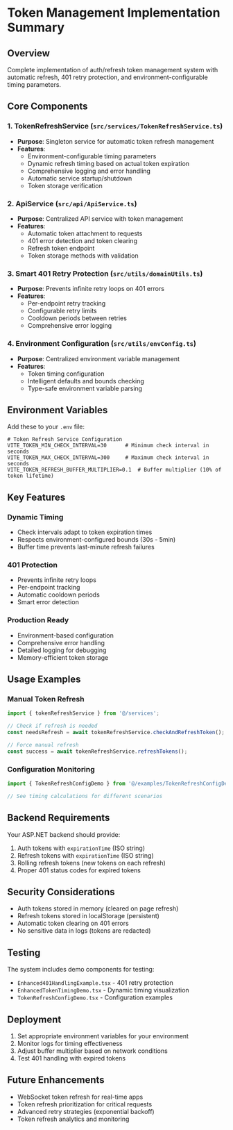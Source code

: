 # Token Management Implementation Summary

## Overview
Complete implementation of auth/refresh token management system with automatic refresh, 401 retry protection, and environment-configurable timing parameters.

## Core Components

### 1. TokenRefreshService (`src/services/TokenRefreshService.ts`)
- **Purpose**: Singleton service for automatic token refresh management
- **Features**:
  - Environment-configurable timing parameters
  - Dynamic refresh timing based on actual token expiration
  - Comprehensive logging and error handling
  - Automatic service startup/shutdown
  - Token storage verification

### 2. ApiService (`src/api/ApiService.ts`)
- **Purpose**: Centralized API service with token management
- **Features**:
  - Automatic token attachment to requests
  - 401 error detection and token clearing
  - Refresh token endpoint
  - Token storage methods with validation

### 3. Smart 401 Retry Protection (`src/utils/domainUtils.ts`)
- **Purpose**: Prevents infinite retry loops on 401 errors
- **Features**:
  - Per-endpoint retry tracking
  - Configurable retry limits
  - Cooldown periods between retries
  - Comprehensive error logging

### 4. Environment Configuration (`src/utils/envConfig.ts`)
- **Purpose**: Centralized environment variable management
- **Features**:
  - Token timing configuration
  - Intelligent defaults and bounds checking
  - Type-safe environment variable parsing

## Environment Variables

Add these to your `.env` file:

```env
# Token Refresh Service Configuration
VITE_TOKEN_MIN_CHECK_INTERVAL=30      # Minimum check interval in seconds
VITE_TOKEN_MAX_CHECK_INTERVAL=300     # Maximum check interval in seconds  
VITE_TOKEN_REFRESH_BUFFER_MULTIPLIER=0.1  # Buffer multiplier (10% of token lifetime)
```

## Key Features

### Dynamic Timing
- Check intervals adapt to token expiration times
- Respects environment-configured bounds (30s - 5min)
- Buffer time prevents last-minute refresh failures

### 401 Protection
- Prevents infinite retry loops
- Per-endpoint tracking
- Automatic cooldown periods
- Smart error detection

### Production Ready
- Environment-based configuration
- Comprehensive error handling
- Detailed logging for debugging
- Memory-efficient token storage

## Usage Examples

### Manual Token Refresh
```typescript
import { tokenRefreshService } from '@/services';

// Check if refresh is needed
const needsRefresh = await tokenRefreshService.checkAndRefreshToken();

// Force manual refresh
const success = await tokenRefreshService.refreshTokens();
```

### Configuration Monitoring
```typescript
import { TokenRefreshConfigDemo } from '@/examples/TokenRefreshConfigDemo';

// See timing calculations for different scenarios
```

## Backend Requirements

Your ASP.NET backend should provide:
1. Auth tokens with `expirationTime` (ISO string)
2. Refresh tokens with `expirationTime` (ISO string)
3. Rolling refresh tokens (new tokens on each refresh)
4. Proper 401 status codes for expired tokens

## Security Considerations

- Auth tokens stored in memory (cleared on page refresh)
- Refresh tokens stored in localStorage (persistent)
- Automatic token clearing on 401 errors
- No sensitive data in logs (tokens are redacted)

## Testing

The system includes demo components for testing:
- `Enhanced401HandlingExample.tsx` - 401 retry protection
- `EnhancedTokenTimingDemo.tsx` - Dynamic timing visualization  
- `TokenRefreshConfigDemo.tsx` - Configuration examples

## Deployment

1. Set appropriate environment variables for your environment
2. Monitor logs for timing effectiveness
3. Adjust buffer multiplier based on network conditions
4. Test 401 handling with expired tokens

## Future Enhancements

- WebSocket token refresh for real-time apps
- Token refresh prioritization for critical requests
- Advanced retry strategies (exponential backoff)
- Token refresh analytics and monitoring
